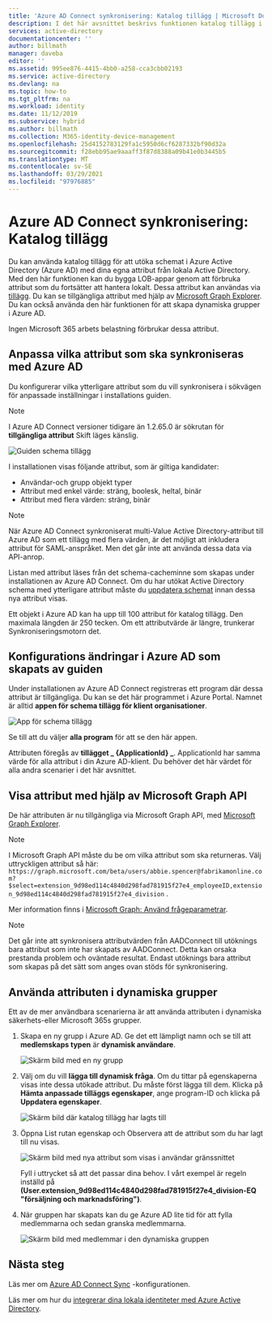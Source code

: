```yaml
---
title: 'Azure AD Connect synkronisering: Katalog tillägg | Microsoft Docs'
description: I det här avsnittet beskrivs funktionen katalog tillägg i Azure AD Connect.
services: active-directory
documentationcenter: ''
author: billmath
manager: daveba
editor: ''
ms.assetid: 995ee876-4415-4bb0-a258-cca3cbb02193
ms.service: active-directory
ms.devlang: na
ms.topic: how-to
ms.tgt_pltfrm: na
ms.workload: identity
ms.date: 11/12/2019
ms.subservice: hybrid
ms.author: billmath
ms.collection: M365-identity-device-management
ms.openlocfilehash: 25d4152783129fa1c5950d6cf6287332bf90d32a
ms.sourcegitcommit: f28ebb95ae9aaaff3f87d8388a09b41e0b3445b5
ms.translationtype: MT
ms.contentlocale: sv-SE
ms.lasthandoff: 03/29/2021
ms.locfileid: "97976885"
---
```

# <a name="azure-ad-connect-sync-directory-extensions"></a>Azure AD Connect synkronisering: Katalog tillägg
Du kan använda katalog tillägg för att utöka schemat i Azure Active Directory (Azure AD) med dina egna attribut från lokala Active Directory. Med den här funktionen kan du bygga LOB-appar genom att förbruka attribut som du fortsätter att hantera lokalt. Dessa attribut kan användas via [tillägg](/graph/extensibility-overview
). Du kan se tillgängliga attribut med hjälp av [Microsoft Graph Explorer](https://developer.microsoft.com/graph/graph-explorer). Du kan också använda den här funktionen för att skapa dynamiska grupper i Azure AD.

Ingen Microsoft 365 arbets belastning förbrukar dessa attribut.

## <a name="customize-which-attributes-to-synchronize-with-azure-ad"></a>Anpassa vilka attribut som ska synkroniseras med Azure AD

Du konfigurerar vilka ytterligare attribut som du vill synkronisera i sökvägen för anpassade inställningar i installations guiden.

> [!NOTE]
> I Azure AD Connect versioner tidigare än 1.2.65.0 är sökrutan för **tillgängliga attribut** Skift läges känslig.

![Guiden schema tillägg](./media/how-to-connect-sync-feature-directory-extensions/extension2.png)  

I installationen visas följande attribut, som är giltiga kandidater:

* Användar-och grupp objekt typer
* Attribut med enkel värde: sträng, boolesk, heltal, binär
* Attribut med flera värden: sträng, binär


>[!NOTE]
> När Azure AD Connect synkroniserat multi-Value Active Directory-attribut till Azure AD som ett tillägg med flera värden, är det möjligt att inkludera attribut för SAML-anspråket. Men det går inte att använda dessa data via API-anrop.

Listan med attribut läses från det schema-cacheminne som skapas under installationen av Azure AD Connect. Om du har utökat Active Directory schema med ytterligare attribut måste du [uppdatera schemat](how-to-connect-installation-wizard.md#refresh-directory-schema) innan dessa nya attribut visas.

Ett objekt i Azure AD kan ha upp till 100 attribut för katalog tillägg. Den maximala längden är 250 tecken. Om ett attributvärde är längre, trunkerar Synkroniseringsmotorn det.

## <a name="configuration-changes-in-azure-ad-made-by-the-wizard"></a>Konfigurations ändringar i Azure AD som skapats av guiden

Under installationen av Azure AD Connect registreras ett program där dessa attribut är tillgängliga. Du kan se det här programmet i Azure Portal. Namnet är alltid **appen för schema tillägg för klient organisationer**.

![App för schema tillägg](./media/how-to-connect-sync-feature-directory-extensions/extension3new.png)

Se till att du väljer **alla program** för att se den här appen.

Attributen föregås av **tillägget \_ {ApplicationId} \_**. ApplicationId har samma värde för alla attribut i din Azure AD-klient. Du behöver det här värdet för alla andra scenarier i det här avsnittet.

## <a name="viewing-attributes-using-the-microsoft-graph-api"></a>Visa attribut med hjälp av Microsoft Graph API

De här attributen är nu tillgängliga via Microsoft Graph API, med [Microsoft Graph Explorer](https://developer.microsoft.com/graph/graph-explorer#).

>[!NOTE]
> I Microsoft Graph API måste du be om vilka attribut som ska returneras. Välj uttryckligen attribut så här: `https://graph.microsoft.com/beta/users/abbie.spencer@fabrikamonline.com?$select=extension_9d98ed114c4840d298fad781915f27e4_employeeID,extension_9d98ed114c4840d298fad781915f27e4_division` .
>
> Mer information finns i [Microsoft Graph: Använd frågeparametrar](/graph/query-parameters#select-parameter).

>[!NOTE]
> Det går inte att synkronisera attributvärden från AADConnect till utöknings bara attribut som inte har skapats av AADConnect. Detta kan orsaka prestanda problem och oväntade resultat. Endast utöknings bara attribut som skapas på det sätt som anges ovan stöds för synkronisering.

## <a name="use-the-attributes-in-dynamic-groups"></a>Använda attributen i dynamiska grupper

Ett av de mer användbara scenarierna är att använda attributen i dynamiska säkerhets-eller Microsoft 365s grupper.

1. Skapa en ny grupp i Azure AD. Ge det ett lämpligt namn och se till att **medlemskaps typen** är **dynamisk användare**.

   ![Skärm bild med en ny grupp](./media/how-to-connect-sync-feature-directory-extensions/dynamicgroup1.png)

2. Välj om du vill **lägga till dynamisk fråga**. Om du tittar på egenskaperna visas inte dessa utökade attribut. Du måste först lägga till dem. Klicka på **Hämta anpassade tilläggs egenskaper**, ange program-ID och klicka på **Uppdatera egenskaper**.

   ![Skärm bild där katalog tillägg har lagts till](./media/how-to-connect-sync-feature-directory-extensions/dynamicgroup2.png) 

3. Öppna List rutan egenskap och Observera att de attribut som du har lagt till nu visas.

   ![Skärm bild med nya attribut som visas i användar gränssnittet](./media/how-to-connect-sync-feature-directory-extensions/dynamicgroup3.png)

   Fyll i uttrycket så att det passar dina behov. I vårt exempel är regeln inställd på **(User.extension_9d98ed114c4840d298fad781915f27e4_division-EQ "försäljning och marknadsföring")**.

4. När gruppen har skapats kan du ge Azure AD lite tid för att fylla medlemmarna och sedan granska medlemmarna.

   ![Skärm bild med medlemmar i den dynamiska gruppen](./media/how-to-connect-sync-feature-directory-extensions/dynamicgroup4.png)  

## <a name="next-steps"></a>Nästa steg
Läs mer om [Azure AD Connect Sync](how-to-connect-sync-whatis.md) -konfigurationen.

Läs mer om hur du [integrerar dina lokala identiteter med Azure Active Directory](whatis-hybrid-identity.md).
